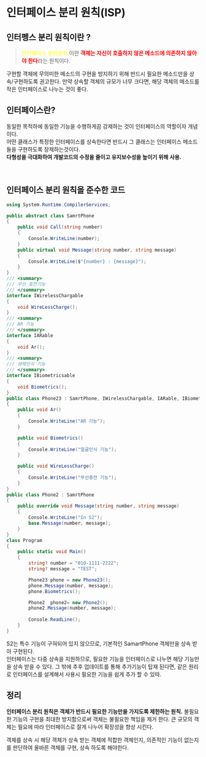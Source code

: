 # 인터페이스 분리 원칙(ISP)

## 인터펭스 분리 원칙이란 ?
> <span style="color:yellow">인터페이스 분리원칙</span> 이란 <Span Style="color:red;font-weight:bold">객체는 자신이 호출하지 않은 메소드에 의존하지 않아야 한다</Span>라는 원칙이다.

구현할 객체에 무의미한 메소드의 구현을 방지하기 위해 반드시 필요한 메소드만을 상속/구현하도록 권고한다. 만약 상속할 객체의 규모가 너무 크다면, 해당 객체의 메소드를 작은 인터페이스로 나누는 것이 좋다.
## 인터페이스란?
동일한 목적하에 동일한 기능을 수행하게끔 강제하는 것이 인터페이스의 역할이자 개념이다.  
어떤 클래스가 특정한 인터페이스를 상속한다면 반드시 그 클래스는 인터페이스 메소드들을 구현하도록 장제하는것이다.  
**다형성을 극대화하여 개발코드의 수정을 줄이고 유지보수성을 높이기 위해 사용.**

<br> 

## 인터페이스 분리 원칙을 준수한 코드
```c#
using System.Runtime.CompilerServices;

public abstract class SamrtPhone
{
    public void Call(string number)
    {
        Console.WriteLine(number);
    }
    public virtual void Message(string number, string message)
    {
        Console.WriteLine($"{number} : {message}");
    }
}
/// <summary>
/// 무선 충전기능
/// </summary>
interface IWirelessChargable
{
    void WireLessCharge();
}
/// <summary>
/// AR 기능
/// </summary>
interface IARable
{
    void Ar();
}
/// <summary>
/// 생채인식 기능
/// </summary>
interface IBiometricsable
{
    void Biometrics();
}
public class Phone23 : SamrtPhone, IWirelessChargable, IARable, IBiometricsable
{
    public void Ar()
    {
        Console.WriteLine("AR 기능");
    }

    public void Biometrics()
    {
        Console.WriteLine("얼굴인식 기능");
    }

    public void WireLessCharge()
    {
        Console.WriteLine("무선충전 기능");
    }
}
public class Phone2 : SamrtPhone
{
    public override void Message(string number, string message)
    {
        Console.WriteLine("In S2");
        base.Message(number, message);
    }
}
class Program
{
    public static void Main()
    {
        string? number = "010-1111-2222";
        string? message = "TEST";

        Phone23 phone = new Phone23();
        phone.Message(number, message);
        phone.Biometrics();

        Phone2  phone2= new Phone2();
        phone2.Message(number, message);
        
        Console.ReadLine();
    }
}
```
S2는 특수 기능이 구혀되어 있지 않으므로, 기본적인 SamartPhone 객체만을 상속 받아 구현된다.  
인터페이스는 다중 상속을 지원하므로, 필요한 기능을 인터페이스로 나누면 해당 기능만을 상속 받을 수 있다. 그 밖에 추후 업데이트를 통해 추가기능이 탑재 된다면, 같은 원리로 인터페이스를 설계해서 사용시 필요한 기능을 쉽게 추가 할 수 있따.

## 정리 
**인터페이스 분리 원칙은 객체가 반드시 필요한 기능만을 가지도록 제한하는 원칙.**
불필요한 기능의 구현을 최대한 방지함으로써 객체는 불필요한 책임을 제거 한다. 큰 규모의 객체는 필요에 따라 인터페이스로 잘게 나누어 확장성을 향상 시킨다.
<br>

객체를 상속 시 해당 객체가 상속 받는 객체에 적합한 객체인지, 의존적인 기능이 없는지를 판단하여 올바른 객체를 구현, 상속 하도록 해야한다.